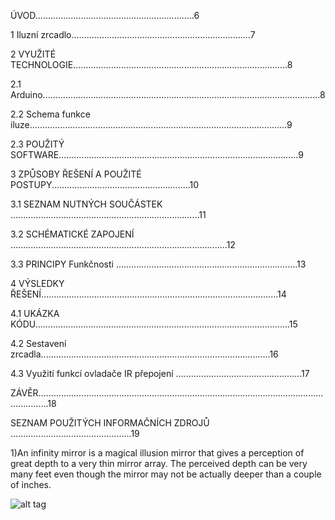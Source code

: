 ÚVOD...............................................................6

1 Iluzní zrcadlo.......................................................................7

2 VYUŽITÉ TECHNOLOGIE.....................................................................................8

2.1 Arduino..............................................................................................................8

2.2 Schema funkce iluze......................................................................................................9

2.3 POUŽITÝ SOFTWARE...............................................................................................9

3 ZPŮSOBY ŘEŠENÍ A POUŽITÉ POSTUPY.......................................................10

3.1 SEZNAM NUTNÝCH SOUČÁSTEK ...........................................................................11

3.2 SCHÉMATICKÉ ZAPOJENÍ ......................................................................................12

3.3 PRINCIPY Funkčnosti ........................................................................13

4 VÝSLEDKY ŘEŠENÍ..............................................................................................14

4.1 UKÁZKA KÓDU.....................................................................................................15

4.2 Sestavení zrcadla...........................................................................................16

4.3 Využití funkcí ovladače IR přepojení ..................................................17

ZÁVĚR................................................................................................................................18

SEZNAM POUŽITÝCH INFORMAČNÍCH ZDROJŮ ................................................19


1)An infinity mirror is a magical illusion mirror that gives a perception of great depth to a very thin mirror array. 
The perceived depth can be very many feet even though the mirror may not be actually deeper than a couple of inches.

![alt tag](http://www.decoraport.ca/media/wysiwyg/Blog/p6.jpg)
